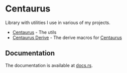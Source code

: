 # Centaurus

Library with utilities I use in various of my projects.

- [Centaurus](./centaurus) - The utils
- [Centaurus Derive](./centaurus-derive) - The derive macros for [Centaurus](https://github.com/Profiidev/centaurus)

## Documentation

The documentation is available at [docs.rs](https://docs.rs/centaurus).
